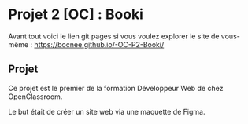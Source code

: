 #  Projet 2 [OC] : Booki

Avant tout voici le lien git pages si vous voulez explorer le site de vous-même : https://bocnee.github.io/-OC-P2-Booki/

## Projet
Ce projet est le premier de  la formation Développeur Web de chez OpenClassroom.

Le but était de créer un site web via une maquette de Figma.
